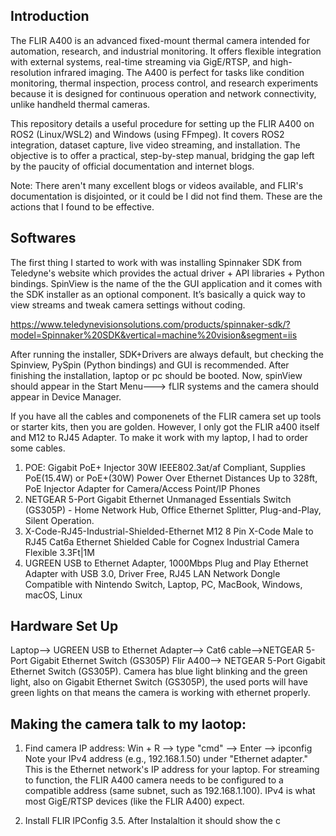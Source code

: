 ## Introduction
The FLIR A400 is an advanced fixed-mount thermal camera intended for automation, research, and industrial monitoring. It offers flexible integration with external systems, real-time streaming via GigE/RTSP, and high-resolution infrared imaging. The A400 is perfect for tasks like condition monitoring, thermal inspection, process control, and research experiments because it is designed for continuous operation and network connectivity, unlike handheld thermal cameras.

This repository details a useful procedure for setting up the FLIR A400 on ROS2 (Linux/WSL2) and Windows (using FFmpeg). It covers ROS2 integration, dataset capture, live video streaming, and installation. The objective is to offer a practical, step-by-step manual, bridging the gap left by the paucity of official documentation and internet blogs.

Note: There aren't many excellent blogs or videos available, and FLIR's documentation is disjointed, or it could be I did not find them. These are the actions that I found to be effective.

## Softwares
The first thing I started to work with was installing Spinnaker SDK from Teledyne's website which provides the actual driver + API libraries + Python bindings. SpinView is the name of the the GUI application and it comes with the SDK installer as an optional component. It’s basically a quick way to view streams and tweak camera settings without coding. 

https://www.teledynevisionsolutions.com/products/spinnaker-sdk/?model=Spinnaker%20SDK&vertical=machine%20vision&segment=iis

After running the installer, SDK+Drivers are always default, but checking the Spinview, PySpin (Python bindings) and GUI is recommended. After finishing the installation, laptop or pc should be booted. Now, spinView should appear in the Start Menu---> fLIR systems and the camera should appear in Device Manager. 

If you have all the cables and componenets of the FLIR camera set up tools or starter kits, then you are golden. However, I only got the FLIR a400 itself and M12 to RJ45 Adapter. To make it work with my laptop, I had to order some cables. 
1.	POE: Gigabit PoE+ Injector 30W IEEE802.3at/af Compliant, Supplies PoE(15.4W) or PoE+(30W) Power Over Ethernet Distances Up to 328ft, PoE Injector Adapter for Camera/Access Point/IP Phones
2.	NETGEAR 5-Port Gigabit Ethernet Unmanaged Essentials Switch (GS305P) - Home Network Hub, Office Ethernet Splitter, Plug-and-Play, Silent Operation.
3.	X-Code-RJ45-Industrial-Shielded-Ethernet M12 8 Pin X-Code Male to RJ45 Cat6a Ethernet Shielded Cable for Cognex Industrial Camera Flexible 3.3Ft|1M
4. UGREEN USB to Ethernet Adapter, 1000Mbps Plug and Play Ethernet Adapter with USB 3.0, Driver Free, RJ45 LAN Network Dongle Compatible with Nintendo Switch, Laptop, PC, MacBook, Windows, macOS, Linux

## Hardware Set Up
Laptop--> UGREEN USB to Ethernet Adapter--> Cat6 cable-->NETGEAR 5-Port Gigabit Ethernet Switch (GS305P)
Flir A400--> NETGEAR 5-Port Gigabit Ethernet Switch (GS305P). 
Camera has blue light blinking and the green light, also on Gigabit Ethernet Switch (GS305P), the used ports will have green lights on that means the camera is working with ethernet properly. 

## Making the camera talk to my laotop:
1. Find camera IP address:
             Win + R --> type "cmd" --> Enter --> ipconfig
Note your IPv4 address (e.g., 192.168.1.50) under "Ethernet adapter." This is the Ethernet network's IP address for your laptop. For streaming to function, the FLIR A400 camera needs to be configured to a compatible address (same subnet, such as 192.168.1.100). IPv4 is what most GigE/RTSP devices (like the FLIR A400) expect.

2. Install FLIR IPConfig 3.5. After Instalaltion it should show the c
